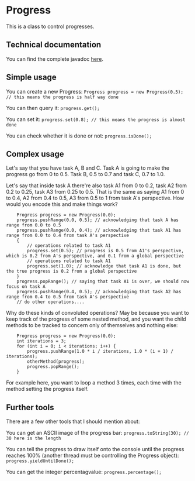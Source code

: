 # Progress

This is a class to control progresses.

## Technical documentation

You can find the complete javadoc [here](http://157239n.com/page/pages/javadoc/progress/index.html).

## Simple usage

You can create a new Progress: `Progress progress = new Progress(0.5); // this means the progress is half way done`

You can then query it: `progress.get();`

You can set it: `progress.set(0.8); // this means the progress is almost done`

You can check whether it is done or not: `progress.isDone();`

## Complex usage

Let's say that you have task A, B and C. Task A is going to make the progress go from 0 to 0.5. Task B, 0.5 to 0.7 and task C, 0.7 to 1.0.

Let's say that inside task A there're also task A1 from 0 to 0.2, task A2 from 0.2 to 0.25, task A3 from 0.25 to 0.5. That is the same as saying A1 from 0 to 0.4, A2 from 0.4 to 0.5, A3 from 0.5 to 1 from task A's perspective. How would you encode this and make things work?
```
    Progress progress = new Progress(0.0);
    progress.pushRange(0.0, 0.5); // acknowledging that task A has range from 0.0 to 0.5
    progress.pushRange(0.0, 0.4); // acknowledging that task A1 has range from 0.0 to 0.4 from task A's perspective
    {
        // operations related to task A1
        progress.set(0.5); // progress is 0.5 from A1's perspective, which is 0.2 from A's perspective, and 0.1 from a global perspective
        // operations related to task A1
        progress.set(1.0); // acknowledge that task A1 is done, but the true progress is 0.2 from a global perspective
    }
    progress.popRange(); // saying that task A1 is over, we should now focus on task A
    progress.pushRange(0.4, 0.5); // acknowledging that task A2 has range from 0.4 to 0.5 from task A's perspective
    // do other operations....
```

Why do these kinds of convoluted operations? May be because you want to keep track of the progress of some nested
method, and you want the child methods to be tracked to concern only of themselves and nothing else:
```
    Progress progress = new Progress(0.0);
    int iterations = 3;
    for (int i = 0; i < iterations; i++) {
        progress.pushRange(1.0 * i / iterations, 1.0 * (i + 1) / iterations);
        otherMethod(progress);
        progress.popRange();
    }
```

For example here, you want to loop a method 3 times, each time with the method setting the progress itself.

## Further tools

There are a few other tools that I should mention about:

You can get an ASCII image of the progress bar: `progress.toString(30); // 30 here is the length`

You can tell the progress to draw itself onto the console until the progress reaches 100% (another thread must be controlling the Progress object): `progress.yieldUntilDone();`

You can get the integer percentagvalue: `progress.percentage();`